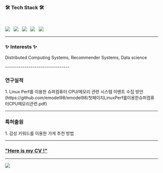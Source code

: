 <h3 align="left"><b>🛠 Tech Stack 🛠</b></h3>
</br>

<p align="left">
<img src="https://img.shields.io/badge/Python-3766AB?style=for-the-badge&&logo=Python&logoColor=white"/></a> &nbsp
<img src="https://img.shields.io/badge/MySQL-4479A1?style=for-the-badge&=MySQL&logoColor=white"/></a> &nbsp 
<img src="https://img.shields.io/badge/Amazon AWS-232F3E?style=for-the-badge&&logo=Amazon%20AWS&logoColor=white"/></a> &nbsp
<img src="https://img.shields.io/badge/linux-FCC624?style=for-the-badge&logo=linux&logoColor=black"/></a> &nbsp
<img src="https://img.shields.io/badge/c-A8B9CC?style=for-the-badge&logo=c&logoColor=white"/></a> &nbsp
</p>

---------------------------------

<h3 align="left"><b>  ✨ Interests ✨ </b></h3>
<p align="left">
Distributed Computing Systems, Recommender Systems, Data science</br>
</p>
---------------------------------

<h3 align="left"><b>  연구실적 </b></h3>
<p align="left">
1. Linux Perf를 이용한 슈퍼컴퓨터 CPU/메모리 관련 시스템 이벤트 수집 방안(https://github.com/emodel98/emodel98/첫페이지LinuxPerf를이용한슈퍼컴퓨터CPU메모리관련.pdf) </br>
</p>

---------------------------------

<h3 align="left"><b>  특허출원 </b></h3>
<p align="left">
1. 감성 키워드를 이용한 가게 추천 방법 </br>
</p>

---------------------------------
[<div align=left><h3> "Here is my CV !" </h3></div>](https://github.com/emodel98/emodel98/JiwonPyoCV(ENG)_(220927ver).pdf) 

---------------------------------
<p align="left"> <a href="https://hits.seeyoufarm.com"><img src="https://hits.seeyoufarm.com/api/count/incr/badge.svg?url=https%3A%2F%2Fgithub.com%2Femodel98&count_bg=%23EBA5B3&title_bg=%23666666&icon=&icon_color=%23E7E7E7&title=hits&edge_flat=false"/></a></p>

<!--
**emodel98/emodel98** is a ✨ _special_ ✨ repository because its `README.md` (this file) appears on your GitHub profile.

Here are some ideas to get you started:

- 🔭 I’m currently working on ...
- 🌱 I’m currently learning ...
- 👯 I’m looking to collaborate on ...
- 🤔 I’m looking for help with ...
- 💬 Ask me about ...
- 📫 How to reach me: ...
- 😄 Pronouns: ...
- ⚡ Fun fact: ...
-->
